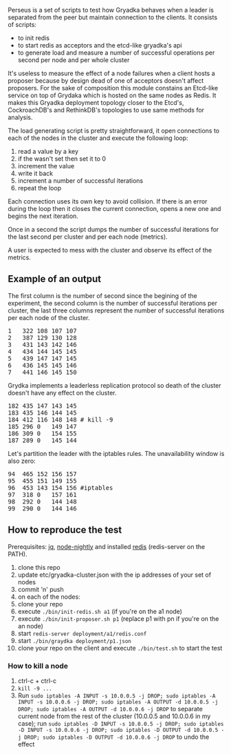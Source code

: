 Perseus is a set of scripts to test how Gryadka behaves when a leader is separated from the peer but maintain connection to the clients. It consists of scripts:

  * to init redis
  * to start redis as acceptors and the etcd-like gryadka's api
  * to generate load and measure a number of successful operations per second per node and per whole cluster

It's useless to measure the effect of a node failures when a client hosts a proposer because by design dead of one of acceptors doesn't affect proposers. For the sake of composition this module constains an Etcd-like service on top of Grydaka which is hosted on the same nodes as Redis. It makes this Gryadka deployment topology closer to the Etcd's, CockroachDB's and RethinkDB's topologies to use same methods for analysis.

The load generating script is pretty straightforward, it open connections to each of the nodes in the cluster and execute the following loop:

 1. read a value by a key
 2. if the wasn't set then set it to 0
 3. increment the value
 4. write it back
 5. increment a number of successful iterations 
 6. repeat the loop

Each connection uses its own key to avoid collision. If there is an error during the loop then it closes the current connection, opens a new one and begins the next iteration.

Once in a second the script dumps the number of successful iterations for the last second per cluster and per each node (metrics).

A user is expected to mess with the cluster and observe its effect of the metrics.

## Example of an output

The first column is the number of second since the begining of the experiment, the second column is the number of successful iterations per cluster, the last three columns represent the number of successful iterations per each node of the cluster.

<pre>
1	322	108	107	107
2	387	129	130	128
3	431	143	142	146
4	434	144	145	145
5	439	147	147	145
6	436	145	145	146
7	441	146	145	150</pre>

Grydka implements a leaderless replication protocol so death of the cluster doesn't have any effect on the cluster.

<pre>
182	435	147	143	145
183	435	146	144	145
184	412	116	148	148 # kill -9
185	296	0	149	147
186	309	0	154	155
187	289	0	145	144</pre>

Let's partition the leader with the iptables rules. The unavailability window is also zero:

<pre>
94	465	152	156	157
95	455	151	149	155
96	453	143	154	156 #iptables
97	318	0	157	161
98	292	0	144	148
99	290	0	144	146</pre>

## How to reproduce the test

Prerequisites: [jq](https://stedolan.github.io/jq/), [node-nightly](https://www.npmjs.com/package/node-nightly) and installed [redis](https://redis.io/) (redis-server on the PATH).

1. clone this repo
2. update etc/gryadka-cluster.json with the ip addresses of your set of nodes
3. commit 'n' push
4. on each of the nodes:
  1. clone your repo
  2. execute `./bin/init-redis.sh a1` (if you're on the a1 node)
  3. execute `./bin/init-proposer.sh p1` (replace p1 with pn if you're on the an node)
  4. start `redis-server deployment/a1/redis.conf`
  5. start `./bin/graydka deployment/p1.json`
5. clone your repo on the client and execute `./bin/test.sh` to start the test

### How to kill a node

1. ctrl-c + ctrl-c
2. `kill -9 ...`
3. Run `sudo iptables -A INPUT -s 10.0.0.5 -j DROP; sudo iptables -A INPUT -s 10.0.0.6 -j DROP; sudo iptables -A OUTPUT -d 10.0.0.5 -j DROP; sudo iptables -A OUTPUT -d 10.0.0.6 -j DROP` to separate current node from the rest of the cluster (10.0.0.5 and 10.0.0.6 in my case); run `sudo iptables -D INPUT -s 10.0.0.5 -j DROP; sudo iptables -D INPUT -s 10.0.0.6 -j DROP; sudo iptables -D OUTPUT -d 10.0.0.5 -j DROP; sudo iptables -D OUTPUT -d 10.0.0.6 -j DROP` to undo the effect